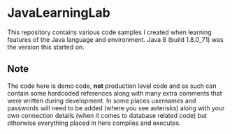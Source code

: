 # JavaLearningLab

This repository contains various code samples I created when learning features of the Java language and environment. Java 8 (build 1.8.0_71) was the version this started on.

## Note ##
The code here is demo code, **not** production level code and as such can contain some hardcoded references along with many extra comments that were written during development. In some places usernames and passwords will need to be added (where you see asterisks) along with your own connection details (when it comes to database related code) but otherwise everything placed in here compiles and executes.
